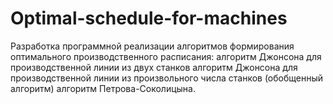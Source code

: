 # Optimal-schedule-for-machines
Разработка программной реализации алгоритмов формирования оптимального производственного расписания: 
алгоритм Джонсона для производственной линии из двух станков
алгоритм Джонсона для производственной линии из произвольного числа станков (обобщенный алгоритм)
алгоритм Петрова-Соколицына.
